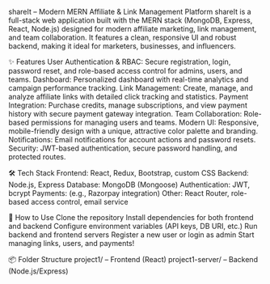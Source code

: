 shareIt – Modern MERN Affiliate & Link Management Platform
shareIt is a full-stack web application built with the MERN stack (MongoDB, Express, React, Node.js) designed for modern affiliate marketing, link management, and team collaboration. It features a clean, responsive UI and robust backend, making it ideal for marketers, businesses, and influencers.

✨ Features
User Authentication & RBAC: Secure registration, login, password reset, and role-based access control for admins, users, and teams.
Dashboard: Personalized dashboard with real-time analytics and campaign performance tracking.
Link Management: Create, manage, and analyze affiliate links with detailed click tracking and statistics.
Payment Integration: Purchase credits, manage subscriptions, and view payment history with secure payment gateway integration.
Team Collaboration: Role-based permissions for managing users and teams.
Modern UI: Responsive, mobile-friendly design with a unique, attractive color palette and branding.
Notifications: Email notifications for account actions and password resets.
Security: JWT-based authentication, secure password handling, and protected routes.

🛠️ Tech Stack
Frontend: React, Redux, Bootstrap, custom CSS
Backend: Node.js, Express
Database: MongoDB (Mongoose)
Authentication: JWT, bcrypt
Payments: (e.g., Razorpay integration)
Other: React Router, role-based access control, email service

🚀 How to Use
Clone the repository
Install dependencies for both frontend and backend
Configure environment variables (API keys, DB URI, etc.)
Run backend and frontend servers
Register a new user or login as admin
Start managing links, users, and payments!

📦 Folder Structure
project1/ – Frontend (React)
project1-server/ – Backend (Node.js/Express)
